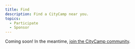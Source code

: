 ```yaml
---
title: Find
description: Find a CityCamp near you.
topics:
  - Participate
  - Sponsor
---
```


Coming soon! In the meantime, [join the CityCamp community](/community).